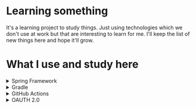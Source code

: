 # Learning something

It's a learning project to study things.
Just using technologies which we don't use at work but that
are interesting to learn for me. I'll keep the list of new
things here and hope it'll grow.

# What I use and study here

<details>
<summary>Spring Framework</summary>

#### Learning:

- Spring for beginners [certificate](https://www.udemy.com/certificate/UC-d33a0011-e7dc-4d0b-a55e-1956d3dec908/)
    - Finished: 18 March 2023
    - Spring a must-know tool to increase ones chances on the market
    - I couldn't use it on my job, so started with something

</details>

<details>
<summary>Gradle</summary>

#### Using:

- Just decided to use it instead of Maven
- I had a big job experience with Maven, but nothing with Gradle
- Didn't meet any problems on basic usage - mostly it's just another syntax

</details>

<details>
    <summary>GitHub Actions</summary>

#### Learning:

- GitHub Actions - The Complete
  Guide [certificate](https://www.udemy.com/certificate/UC-852683ac-bea0-4019-a120-264cbbda7bed/)
    - Finished: 23 July 2023
    - We moved to GitHub on my job, thought why not to implement CI/CD

#### Examples:

- Common triggers ('on'): [link](.github/workflows/demo-triggers.yml)
- Repository / environment variables and secrets [link](.github/workflows/demo-env-variables-secrets.yml)
- Using artifacts, outputs and cache: [link](.github/workflows/demo-artifacts-outputs-cache.yml)
- Conditions to run job / step and behaviour on failure: [link](.github/workflows/demo-conditions-errors.yml)
- Matrix - perform several times with different parameter combinations: [link](.github/workflows/demo-matrix.yml)
- Reusable workflow:
    - Example: [link](.github/workflows/demo-reusable-workflow-define.yml)
    - Example usage: [link](.github/workflows/demo-reusable-workflow-use.yml)
- Custom actions:
    - Composite: [link](.github/actions/example-composite-action/action.yml)
    - JavaScript: [link](.github/actions/example-js-action)
    - Docker (Java): [link](.github/actions/example-docker-action)
    - Using the actions: [link](.github/workflows/demo-custom-actions-use.yml)
- Security vulnerabilities:
    - Script injection vulnerabilities: [link](.github/workflows/demo-security-script-injection-threat.yml)
    - Permissions and $GITHUB_TOKEN: [link](.github/workflows/demo-security-github-token.yml)

</details>

<details>
<summary>OAUTH 2.0</summary>

#### Learning:

- The Nuts and Bolts of OAuth
  2.0 [certificate](https://www.udemy.com/certificate/UC-aaa657a0-1fca-4283-8c53-9b5886e3a3bc/)
    - Finished: 17 Jun 2023
    - On my job I faced an issue with Single Sign-On certificate expiration. Couldn't find any help, so decided
      to learn about authorization things. After the course I knew what exactly to ask, so the issue was solved.
    - This topic appeared to be very interesting, so I decided to make a pet project to play with that. When started,
      found that there are even more useful (and market valuable) technologies to study before that.

</details>

